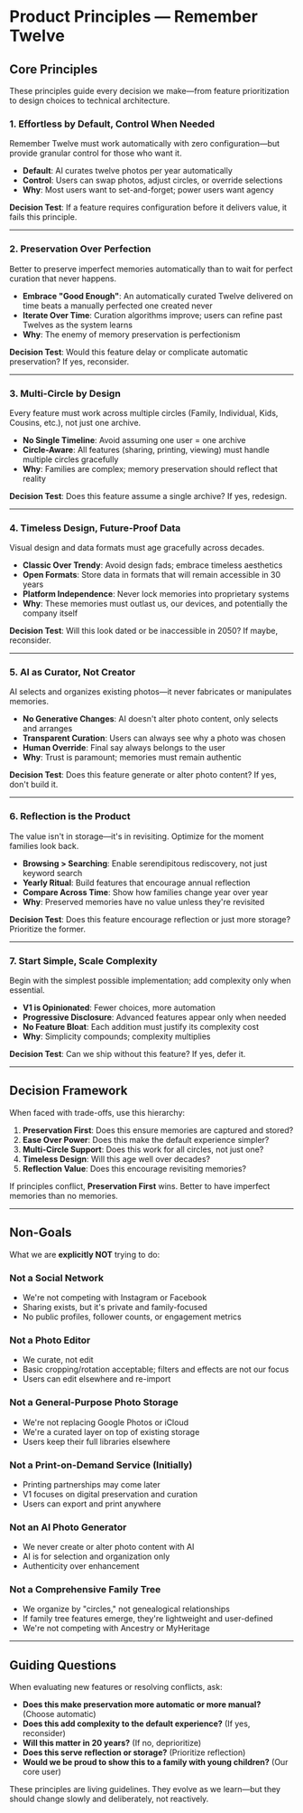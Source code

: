 # Product Principles — Remember Twelve

## Core Principles

These principles guide every decision we make—from feature prioritization to design choices to technical architecture.

### 1. **Effortless by Default, Control When Needed**

Remember Twelve must work automatically with zero configuration—but provide granular control for those who want it.

- **Default**: AI curates twelve photos per year automatically
- **Control**: Users can swap photos, adjust circles, or override selections
- **Why**: Most users want to set-and-forget; power users want agency

**Decision Test**: If a feature requires configuration before it delivers value, it fails this principle.

---

### 2. **Preservation Over Perfection**

Better to preserve imperfect memories automatically than to wait for perfect curation that never happens.

- **Embrace "Good Enough"**: An automatically curated Twelve delivered on time beats a manually perfected one created never
- **Iterate Over Time**: Curation algorithms improve; users can refine past Twelves as the system learns
- **Why**: The enemy of memory preservation is perfectionism

**Decision Test**: Would this feature delay or complicate automatic preservation? If yes, reconsider.

---

### 3. **Multi-Circle by Design**

Every feature must work across multiple circles (Family, Individual, Kids, Cousins, etc.), not just one archive.

- **No Single Timeline**: Avoid assuming one user = one archive
- **Circle-Aware**: All features (sharing, printing, viewing) must handle multiple circles gracefully
- **Why**: Families are complex; memory preservation should reflect that reality

**Decision Test**: Does this feature assume a single archive? If yes, redesign.

---

### 4. **Timeless Design, Future-Proof Data**

Visual design and data formats must age gracefully across decades.

- **Classic Over Trendy**: Avoid design fads; embrace timeless aesthetics
- **Open Formats**: Store data in formats that will remain accessible in 30 years
- **Platform Independence**: Never lock memories into proprietary systems
- **Why**: These memories must outlast us, our devices, and potentially the company itself

**Decision Test**: Will this look dated or be inaccessible in 2050? If maybe, reconsider.

---

### 5. **AI as Curator, Not Creator**

AI selects and organizes existing photos—it never fabricates or manipulates memories.

- **No Generative Changes**: AI doesn't alter photo content, only selects and arranges
- **Transparent Curation**: Users can always see why a photo was chosen
- **Human Override**: Final say always belongs to the user
- **Why**: Trust is paramount; memories must remain authentic

**Decision Test**: Does this feature generate or alter photo content? If yes, don't build it.

---

### 6. **Reflection is the Product**

The value isn't in storage—it's in revisiting. Optimize for the moment families look back.

- **Browsing > Searching**: Enable serendipitous rediscovery, not just keyword search
- **Yearly Ritual**: Build features that encourage annual reflection
- **Compare Across Time**: Show how families change year over year
- **Why**: Preserved memories have no value unless they're revisited

**Decision Test**: Does this feature encourage reflection or just more storage? Prioritize the former.

---

### 7. **Start Simple, Scale Complexity**

Begin with the simplest possible implementation; add complexity only when essential.

- **V1 is Opinionated**: Fewer choices, more automation
- **Progressive Disclosure**: Advanced features appear only when needed
- **No Feature Bloat**: Each addition must justify its complexity cost
- **Why**: Simplicity compounds; complexity multiplies

**Decision Test**: Can we ship without this feature? If yes, defer it.

---

## Decision Framework

When faced with trade-offs, use this hierarchy:

1. **Preservation First**: Does this ensure memories are captured and stored?
2. **Ease Over Power**: Does this make the default experience simpler?
3. **Multi-Circle Support**: Does this work for all circles, not just one?
4. **Timeless Design**: Will this age well over decades?
5. **Reflection Value**: Does this encourage revisiting memories?

If principles conflict, **Preservation First** wins. Better to have imperfect memories than no memories.

---

## Non-Goals

What we are **explicitly NOT** trying to do:

### **Not a Social Network**
- We're not competing with Instagram or Facebook
- Sharing exists, but it's private and family-focused
- No public profiles, follower counts, or engagement metrics

### **Not a Photo Editor**
- We curate, not edit
- Basic cropping/rotation acceptable; filters and effects are not our focus
- Users can edit elsewhere and re-import

### **Not a General-Purpose Photo Storage**
- We're not replacing Google Photos or iCloud
- We're a curated layer on top of existing storage
- Users keep their full libraries elsewhere

### **Not a Print-on-Demand Service (Initially)**
- Printing partnerships may come later
- V1 focuses on digital preservation and curation
- Users can export and print anywhere

### **Not an AI Photo Generator**
- We never create or alter photo content with AI
- AI is for selection and organization only
- Authenticity over enhancement

### **Not a Comprehensive Family Tree**
- We organize by "circles," not genealogical relationships
- If family tree features emerge, they're lightweight and user-defined
- We're not competing with Ancestry or MyHeritage

---

## Guiding Questions

When evaluating new features or resolving conflicts, ask:

- **Does this make preservation more automatic or more manual?** (Choose automatic)
- **Does this add complexity to the default experience?** (If yes, reconsider)
- **Will this matter in 20 years?** (If no, deprioritize)
- **Does this serve reflection or storage?** (Prioritize reflection)
- **Would we be proud to show this to a family with young children?** (Our core user)

These principles are living guidelines. They evolve as we learn—but they should change slowly and deliberately, not reactively.
